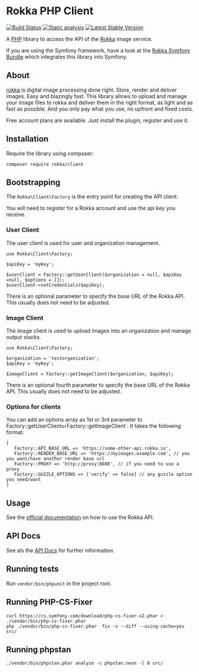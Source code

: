 # Rokka PHP Client

[![Build Status](https://github.com/rokka-io/rokka-client-php/actions/workflows/ci.yml/badge.svg)](https://github.com/rokka-io/rokka-client-php/actions/workflows/ci.yml)
[![Static analysis](https://github.com/rokka-io/rokka-client-php/actions/workflows/static.yml/badge.svg)](https://github.com/rokka-io/rokka-client-php/actions/workflows/static.yml)
[![Latest Stable Version](https://poser.pugx.org/rokka/client/version.png)](https://packagist.org/packages/rokka/client)

A [PHP](https://www.php.net/) library to access the API of the [Rokka](https://rokka.io/) image service.

If you are using the Symfony framework, have a look at the [Rokka Symfony Bundle](https://github.com/rokka-io/rokka-client-bundle) which integrates this library into Symfony.

## About

[rokka](https://rokka.io) is digital image processing done right. Store, render and deliver images. Easy and blazingly fast. This library allows to upload and manage your image files to rokka and deliver them in the right format, as light and as fast as possible. And you only pay what you use, no upfront and fixed costs.

Free account plans are available. Just install the plugin, register and use it.

## Installation

Require the library using composer:

`composer require rokka/client`

## Bootstrapping

The `Rokka\Client\Factory` is the entry point for creating the API client.

You will need to register for a Rokka account and use the api key you receive.

### User Client

The user client is used for user and organization management.

```
use Rokka\Client\Factory;

$apiKey = 'myKey';

$userClient = Factory::getUserClient($organization = null, $apiKey =null, $options = []);
$userClient->setCredentials($apiKey);
```

There is an optional parameter to specify the base URL of the Rokka API. This usually does not need to be adjusted.

### Image Client

The image client is used to upload images into an organization and manage output stacks.

```
use Rokka\Client\Factory;

$organization = 'testorganization';
$apiKey = 'myKey';

$imageClient = Factory::getImageClient($organization, $apiKey);
```

There is an optional fourth parameter to specify the base URL of the Rokka API. This usually does not need to be adjusted.

### Options for clients

You can add an options array as 1st or 3rd parameter to Factory::getUserClient` or `Factory::getImageClient`.
It takes the following format:

```
[ 
   Factory::API_BASE_URL => 'https://some-other-api.rokka.io',
   Factory::RENDER_BASE_URL => 'https://myimages.example.com', // you you want/have another render base url
   Factory::PROXY => 'http://proxy:8888', // if you need to use a proxy
   Factory::GUZZLE_OPTIONS => ['verify' => false] // any guzzle option you need/want
]

```

## Usage

See the [official documentation](https://rokka.io/documentation) on how to use the Rokka API.

## API Docs

See als the [API Docs](https://rokka.io/client-php-api/master/) for further information.

## Running tests

Run `vendor/bin/phpunit` in the project root.

## Running PHP-CS-Fixer

```
curl https://cs.symfony.com/download/php-cs-fixer-v2.phar > ./vendor/bin/php-cs-fixer.phar
php ./vendor/bin/php-cs-fixer.phar  fix -v --diff --using-cache=yes src/
```

## Running phpstan

```
./vendor/bin/phpstan.phar analyze -c phpstan.neon -l 8 src/
```
